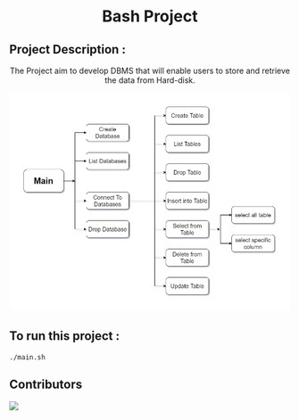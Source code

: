 <h1 align="center"> Bash Project </h1>

## Project Description   :  
<p align="center">
The Project aim to develop DBMS that will enable users to store and retrieve the data from Hard-disk. 
</p>
<p align="center">
<img src="diagram.png" >  
</p>

## To run this project  :   

```console
./main.sh
```

## Contributors
<a href="https://github.com/OWNER/REPO/graphs/contributors">
  <img src="https://contrib.rocks/image?repo=aomarabdelaziz/DevOps-bash-project" />
</a>
